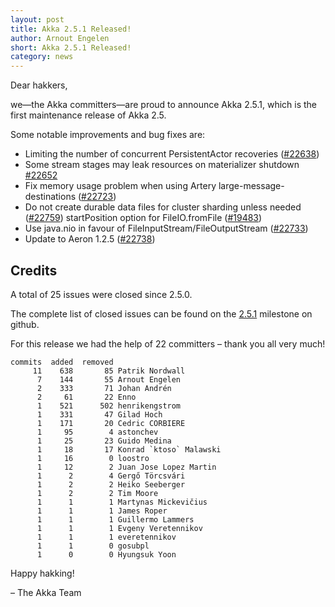 ```yaml
---
layout: post
title: Akka 2.5.1 Released!
author: Arnout Engelen
short: Akka 2.5.1 Released!
category: news
---
```


Dear hakkers,

we—the Akka committers—are proud to announce Akka 2.5.1, which is the first maintenance release of Akka 2.5.

Some notable improvements and bug fixes are:

* Limiting the number of concurrent PersistentActor recoveries ([#22638](https://github.com/akka/akka/issues/22638))
* Some stream stages may leak resources on materializer shutdown [#22652](https://github.com/akka/akka/issues/22652)
* Fix memory usage problem when using Artery large-message-destinations ([#22723](https://github.com/akka/akka/issues/22723))
* Do not create durable data files for cluster sharding unless needed ([#22759](https://github.com/akka/akka/issues/22759))
 startPosition option for FileIO.fromFile ([#19483](https://github.com/akka/akka/issues/19483))
* Use java.nio in favour of FileInputStream/FileOutputStream ([#22733](https://github.com/akka/akka/issues/22733))
* Update to Aeron 1.2.5 ([#22738](https://github.com/akka/akka/pull/22738))

## Credits

A total of 25 issues were closed since 2.5.0.

The complete list of closed issues can be found on the [2.5.1](https://github.com/akka/akka/milestone/110?closed=1) milestone on github.

For this release we had the help of 22 committers – thank you all very much!

~~~
commits  added  removed
     11    638       85 Patrik Nordwall
      7    144       55 Arnout Engelen
      2    333       71 Johan Andrén
      2     61       22 Enno
      1    521      502 henrikengstrom
      1    331       47 Gilad Hoch
      1    171       20 Cedric CORBIERE
      1     95        4 astonchev
      1     25       23 Guido Medina
      1     18       17 Konrad `ktoso` Malawski
      1     16        0 loostro
      1     12        2 Juan Jose Lopez Martin
      1      2        4 Gergő Törcsvári
      1      2        2 Heiko Seeberger
      1      2        2 Tim Moore
      1      1        1 Martynas Mickevičius
      1      1        1 James Roper
      1      1        1 Guillermo Lammers
      1      1        1 Evgeny Veretennikov
      1      1        1 everetennikov
      1      1        0 gosubpl
      1      0        0 Hyungsuk Yoon
~~~

Happy hakking!

– The Akka Team
